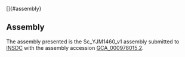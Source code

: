 []{#assembly}

Assembly
--------

The assembly presented is the Sc\_YJM1460\_v1 assembly submitted to
[INSDC](http://www.insdc.org) with the assembly accession
[GCA\_000978015.2](http://www.ebi.ac.uk/ena/data/view/GCA_000978015.2).
